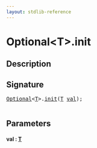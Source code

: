 ```yaml
---
layout: stdlib-reference
---
```


# Optional\<T\>\.init

## Description





## Signature 

<pre>
<a href="index.md" class="code_type">Optional</a>&lt;<a href="index.md#typeparam-T" class="code_type">T</a>&gt;.<a href="init.md">init</a>(<a href="index.md#typeparam-T" class="code_type">T</a> <a href="init.md#decl-val" class="code_param">val</a>);

</pre>

## Parameters

####  <a id="decl-val"></a>val  : [T](index.md#typeparam-T)


<script>
// Fix .md links to .html when on ReadTheDocs
if (window.location.hostname.includes('readthedocs') || 
    window.location.hostname.includes('rtfd.io')) {
  document.addEventListener('DOMContentLoaded', function() {
    const links = document.querySelectorAll('a');
    links.forEach(link => {
      if (link.getAttribute('href') && link.getAttribute('href').endsWith('.md')) {
        link.href = link.href.replace(/\.md($|#|\?)/, '.html$1');
      }
    });
  });
}
</script>
